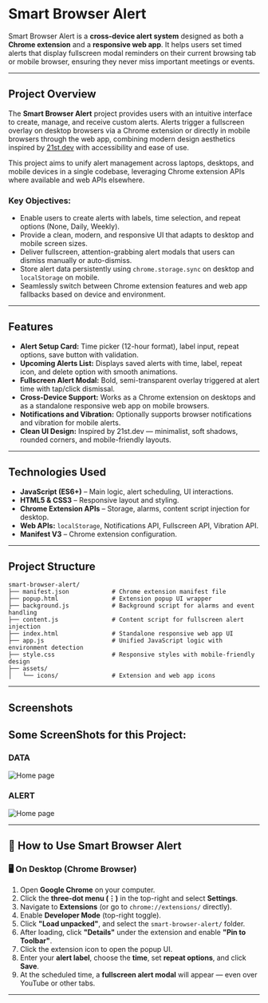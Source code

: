 # Smart Browser Alert

Smart Browser Alert is a **cross-device alert system** designed as both a **Chrome extension** and a **responsive web app**. It helps users set timed alerts that display fullscreen modal reminders on their current browsing tab or mobile browser, ensuring they never miss important meetings or events.

---

## Project Overview

The **Smart Browser Alert** project provides users with an intuitive interface to create, manage, and receive custom alerts. Alerts trigger a fullscreen overlay on desktop browsers via a Chrome extension or directly in mobile browsers through the web app, combining modern design aesthetics inspired by [21st.dev](https://21st.dev) with accessibility and ease of use.

This project aims to unify alert management across laptops, desktops, and mobile devices in a single codebase, leveraging Chrome extension APIs where available and web APIs elsewhere.

### Key Objectives:
- Enable users to create alerts with labels, time selection, and repeat options (None, Daily, Weekly).
- Provide a clean, modern, and responsive UI that adapts to desktop and mobile screen sizes.
- Deliver fullscreen, attention-grabbing alert modals that users can dismiss manually or auto-dismiss.
- Store alert data persistently using `chrome.storage.sync` on desktop and `localStorage` on mobile.
- Seamlessly switch between Chrome extension features and web app fallbacks based on device and environment.

---

## Features

- **Alert Setup Card:** Time picker (12-hour format), label input, repeat options, save button with validation.
- **Upcoming Alerts List:** Displays saved alerts with time, label, repeat icon, and delete option with smooth animations.
- **Fullscreen Alert Modal:** Bold, semi-transparent overlay triggered at alert time with tap/click dismissal.
- **Cross-Device Support:** Works as a Chrome extension on desktops and as a standalone responsive web app on mobile browsers.
- **Notifications and Vibration:** Optionally supports browser notifications and vibration for mobile alerts.
- **Clean UI Design:** Inspired by 21st.dev — minimalist, soft shadows, rounded corners, and mobile-friendly layouts.

---

## Technologies Used

- **JavaScript (ES6+)** – Main logic, alert scheduling, UI interactions.
- **HTML5 & CSS3** – Responsive layout and styling.
- **Chrome Extension APIs** – Storage, alarms, content script injection for desktop.
- **Web APIs:** `localStorage`, Notifications API, Fullscreen API, Vibration API.
- **Manifest V3** – Chrome extension configuration.

---

## Project Structure

```plaintext
smart-browser-alert/
├── manifest.json            # Chrome extension manifest file
├── popup.html               # Extension popup UI wrapper
├── background.js            # Background script for alarms and event handling
├── content.js               # Content script for fullscreen alert injection
├── index.html               # Standalone responsive web app UI
├── app.js                   # Unified JavaScript logic with environment detection
├── style.css                # Responsive styles with mobile-friendly design
├── assets/
│   └── icons/               # Extension and web app icons
```


---

## Screenshots

## Some ScreenShots for this Project:
### DATA
![Home page](alert-data.png) 

### ALERT
![Home page](alert-popup.png)  


---

## 🚀 How to Use Smart Browser Alert

### 🖥️ On Desktop (Chrome Browser)

1. Open **Google Chrome** on your computer.
2. Click the **three-dot menu (⋮)** in the top-right and select **Settings**.
3. Navigate to **Extensions** (or go to `chrome://extensions/` directly).
4. Enable **Developer Mode** (top-right toggle).
5. Click **"Load unpacked"**, and select the `smart-browser-alert/` folder.
6. After loading, click **"Details"** under the extension and enable **"Pin to Toolbar"**.
7. Click the extension icon to open the popup UI.
8. Enter your **alert label**, choose the **time**, set **repeat options**, and click **Save**.
9. At the scheduled time, a **fullscreen alert modal** will appear — even over YouTube or other tabs.

---





